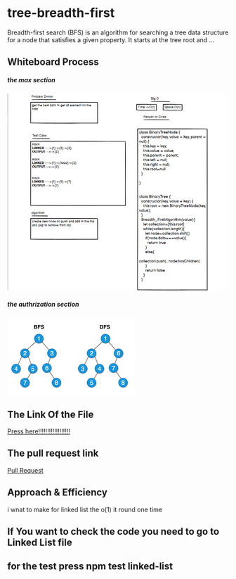 # tree-breadth-first
Breadth-first search (BFS) is an algorithm for searching a tree data structure for a node that satisfies a given property. It starts at the tree root and ...
## Whiteboard Process
##### the max section
![image](./wight.png)

##### the authrization section
![image](./download.png)

## The Link Of the File
[Press here!!!!!!!!!!!!!!!!!!](https://github.com/lithhalim/data-structures-and-algorithms/blob/main/javascript/tree2%20copy/brith.js)

## The pull request link
[Pull Request](https://github.com/lithhalim/data-structures-and-algorithms/pulls)
## Approach & Efficiency
i wnat to make for linked list the o(1) it round one time

## If You want to check the code you need to go to Linked List file 
## for the test press npm test linked-list

